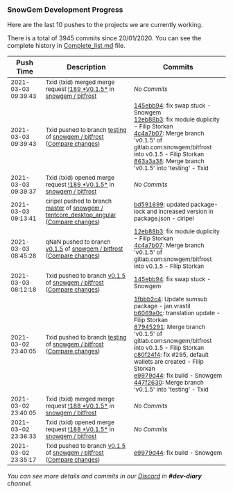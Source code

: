 
### SnowGem Development Progress

Here are the last 10 pushes to the projects we are currently working.

There is a total of 3945 commits since 20/01/2020. You can see the complete history in
 [Complete_list.md](Complete_list.md) file.

| Push Time | Description | Commits |
| --- | --- | --- |
| <sub>2021-03-03 09:39:43</sub> | <sub>Txid (txid) merged merge request [\!189 \*V0\.1\.5\*](https://gitlab.com/snowgem/bitfrost/-/merge_requests/189) in [snowgem / bitfrost](https://gitlab.com/snowgem/bitfrost)</sub> | <sub>_No Commits_</sub> |
| <sub>2021-03-03 09:39:43</sub> | <sub>Txid pushed to branch [testing](https://gitlab.com/snowgem/bitfrost/commits/testing) of [snowgem / bitfrost](https://gitlab.com/snowgem/bitfrost) ([Compare changes](https://gitlab.com/snowgem/bitfrost/compare/447f2630958c591b7c4d8cef2cb7466613bea4f4...863a3a38289618ac6950427792c4acf13d4b54fb))</sub> | <sub>[145ebb94](https://gitlab.com/snowgem/bitfrost/-/commit/145ebb9477f9433fec4ce24212474c3cfa472f84): fix swap stuck - Snowgem<br>[12eb88b3](https://gitlab.com/snowgem/bitfrost/-/commit/12eb88b341db6c0ec2531498eb4e3baae4451658): fix module duplicity - Filip Storkan<br>[4c4a7b07](https://gitlab.com/snowgem/bitfrost/-/commit/4c4a7b077e86e74d8de095142669f94b0eb271e1): Merge branch 'v0.1.5' of gitlab.com:snowgem/bitfrost into v0.1.5 - Filip Storkan<br>[863a3a38](https://gitlab.com/snowgem/bitfrost/-/commit/863a3a38289618ac6950427792c4acf13d4b54fb): Merge branch 'v0.1.5' into 'testing' - Txid</sub> |
| <sub>2021-03-03 09:39:37</sub> | <sub>Txid (txid) opened merge request [\!189 \*V0\.1\.5\*](https://gitlab.com/snowgem/bitfrost/-/merge_requests/189) in [snowgem / bitfrost](https://gitlab.com/snowgem/bitfrost)</sub> | <sub>_No Commits_</sub> |
| <sub>2021-03-03 09:13:41</sub> | <sub>ciripel pushed to branch [master](https://gitlab.com/snowgem/tentcore_desktop_angular/commits/master) of [snowgem / tentcore\_desktop\_angular](https://gitlab.com/snowgem/tentcore_desktop_angular) ([Compare changes](https://gitlab.com/snowgem/tentcore_desktop_angular/compare/29d9ddc9f5afb89a679b0f833246bc933c53fe5a...bd59169927b696377c1fcbf47f08d90f4206a50d))</sub> | <sub>[bd591699](https://gitlab.com/snowgem/tentcore_desktop_angular/-/commit/bd59169927b696377c1fcbf47f08d90f4206a50d): updated package-lock and increased version in package.json - ciripel</sub> |
| <sub>2021-03-03 08:45:28</sub> | <sub>qNaN pushed to branch [v0\.1\.5](https://gitlab.com/snowgem/bitfrost/commits/v0.1.5) of [snowgem / bitfrost](https://gitlab.com/snowgem/bitfrost) ([Compare changes](https://gitlab.com/snowgem/bitfrost/compare/145ebb9477f9433fec4ce24212474c3cfa472f84...4c4a7b077e86e74d8de095142669f94b0eb271e1))</sub> | <sub>[12eb88b3](https://gitlab.com/snowgem/bitfrost/-/commit/12eb88b341db6c0ec2531498eb4e3baae4451658): fix module duplicity - Filip Storkan<br>[4c4a7b07](https://gitlab.com/snowgem/bitfrost/-/commit/4c4a7b077e86e74d8de095142669f94b0eb271e1): Merge branch 'v0.1.5' of gitlab.com:snowgem/bitfrost into v0.1.5 - Filip Storkan</sub> |
| <sub>2021-03-03 08:12:18</sub> | <sub>Txid pushed to branch [v0\.1\.5](https://gitlab.com/snowgem/bitfrost/commits/v0.1.5) of [snowgem / bitfrost](https://gitlab.com/snowgem/bitfrost) ([Compare changes](https://gitlab.com/snowgem/bitfrost/compare/e9979d44ec871e5e251b3e5a4158b9f271b9098e...145ebb9477f9433fec4ce24212474c3cfa472f84))</sub> | <sub>[145ebb94](https://gitlab.com/snowgem/bitfrost/-/commit/145ebb9477f9433fec4ce24212474c3cfa472f84): fix swap stuck - Snowgem</sub> |
| <sub>2021-03-02 23:40:05</sub> | <sub>Txid pushed to branch [testing](https://gitlab.com/snowgem/bitfrost/commits/testing) of [snowgem / bitfrost](https://gitlab.com/snowgem/bitfrost) ([Compare changes](https://gitlab.com/snowgem/bitfrost/compare/80635f7a746f8f6433dd89e794291469a69d594c...447f2630958c591b7c4d8cef2cb7466613bea4f4))</sub> | <sub>[1fbbb2c4](https://gitlab.com/snowgem/bitfrost/-/commit/1fbbb2c4a8ff7cdecaa3efb263cd35f8bbe716f7): Update sumsub package - jan.vrastil<br>[b6069a0c](https://gitlab.com/snowgem/bitfrost/-/commit/b6069a0c4a7fc74daefbc13d303dcaf195b7a087): translation update - Filip Storkan<br>[87945291](https://gitlab.com/snowgem/bitfrost/-/commit/879452916f5970cd837d906c32c6a16e228d1164): Merge branch 'v0.1.5' of gitlab.com:snowgem/bitfrost into v0.1.5 - Filip Storkan<br>[c80f24f4](https://gitlab.com/snowgem/bitfrost/-/commit/c80f24f4b29d2be0e6e1bca7bc41eed4a1b038be): fix #295, default wallets are created - Filip Storkan<br>[e9979d44](https://gitlab.com/snowgem/bitfrost/-/commit/e9979d44ec871e5e251b3e5a4158b9f271b9098e): fix build - Snowgem<br>[447f2630](https://gitlab.com/snowgem/bitfrost/-/commit/447f2630958c591b7c4d8cef2cb7466613bea4f4): Merge branch 'v0.1.5' into 'testing' - Txid</sub> |
| <sub>2021-03-02 23:40:05</sub> | <sub>Txid (txid) merged merge request [\!188 \*V0\.1\.5\*](https://gitlab.com/snowgem/bitfrost/-/merge_requests/188) in [snowgem / bitfrost](https://gitlab.com/snowgem/bitfrost)</sub> | <sub>_No Commits_</sub> |
| <sub>2021-03-02 23:36:33</sub> | <sub>Txid (txid) opened merge request [\!188 \*V0\.1\.5\*](https://gitlab.com/snowgem/bitfrost/-/merge_requests/188) in [snowgem / bitfrost](https://gitlab.com/snowgem/bitfrost)</sub> | <sub>_No Commits_</sub> |
| <sub>2021-03-02 23:35:17</sub> | <sub>Txid pushed to branch [v0\.1\.5](https://gitlab.com/snowgem/bitfrost/commits/v0.1.5) of [snowgem / bitfrost](https://gitlab.com/snowgem/bitfrost) ([Compare changes](https://gitlab.com/snowgem/bitfrost/compare/c80f24f4b29d2be0e6e1bca7bc41eed4a1b038be...e9979d44ec871e5e251b3e5a4158b9f271b9098e))</sub> | <sub>[e9979d44](https://gitlab.com/snowgem/bitfrost/-/commit/e9979d44ec871e5e251b3e5a4158b9f271b9098e): fix build - Snowgem</sub> |

_You can see more details and commits in our [Discord](https://discord.gg/zumGnbg) in **#dev-diary** channel._
